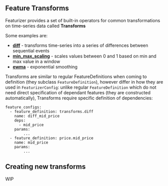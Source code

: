 ## Feature Transforms

Featurizer provides a set of built-in operators for common transformations on time-series data called **Transforms**

Some examples are:

- **[diff](https://github.com/anovv/svoe/blob/main/featurizer/features/definitions/transforms/diff/diff.py)** - transforms time-series into a series of differences between sequential events
- **[min_max_scaling](WIP)** - scales values between 0 and 1 based on min and max value in a window
- **[ewma](WIP)** - exponential smoothing

Transforms are similar to regular FeatureDefinitions when coming to definition (they subclass ```FeatureDefinition```), however
differ in how they are used in ```FeaturizerConfig```: unlike regular ```FeatureDefinition``` which do not need direct specification
of dependant features (they are constructed automatically), Transforms require specific definition of dependencies:

```
feature_configs:
  - feature_definition: transforms.diff
    name: diff_mid_price
    deps:
      - mid_price
    params:
        ...
  - feature_definition: price.mid_price
    name: mid_price
    params:
        ...
```

## Creating new transforms

WIP

